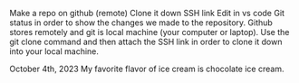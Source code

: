 Make a repo on github (remote)
Clone it down SSH link
Edit in vs code
Git status in order to show the changes we made to the repository. 
Github stores remotely
and git is local machine (your computer or laptop).
Use the git clone command and then attach the SSH link in order to clone it down into your local machine. 

October 4th, 2023
My favorite flavor of ice cream is chocolate ice cream. 